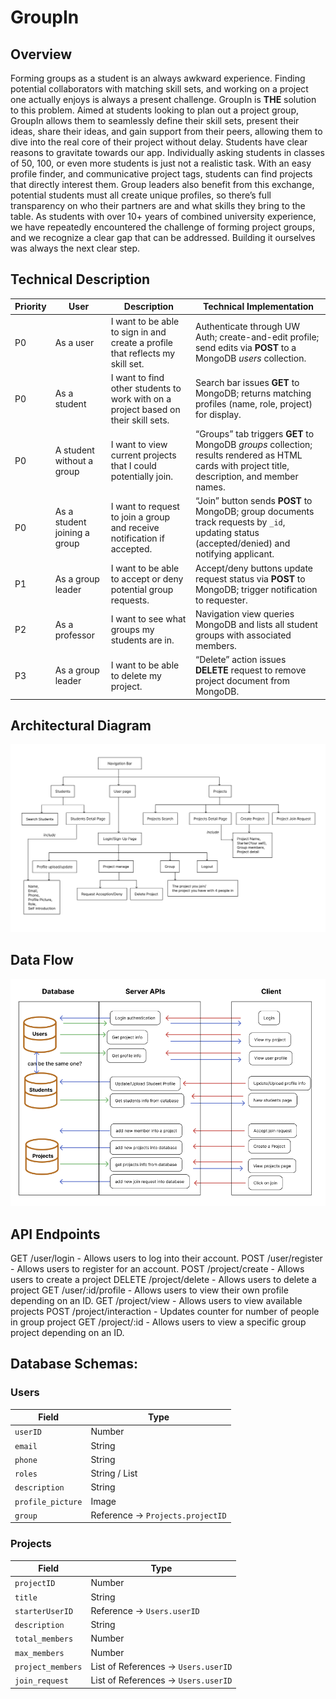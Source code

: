# GroupIn

## Overview
  Forming groups as a student is an always awkward experience. Finding potential collaborators with matching skill sets, and working on a project one actually enjoys is always a present challenge.  GroupIn is **THE** solution to this problem. Aimed at students looking to plan out a project group, GroupIn allows them to seamlessly define their skill sets, present their ideas, share their ideas, and gain support from their peers, allowing them to dive into the real core of their project without delay.
  Students have clear reasons to gravitate towards our app. Individually asking students in classes of 50, 100, or even more students is just not a realistic task. With an easy profile finder, and communicative project tags, students can find projects that directly interest them. Group leaders also benefit from this exchange, potential students must all create unique profiles, so there’s full transparency on who their partners are and what skills they bring to the table.
  As students with over 10+ years of combined university experience, we have repeatedly encountered the challenge of forming project groups, and we recognize a clear gap that can be addressed. Building it ourselves was always the next clear step. 

## Technical Description
| Priority | User                         | Description                                                                        | Technical Implementation                                                                                                                        |
| -------- | ---------------------------- | ---------------------------------------------------------------------------------- | ----------------------------------------------------------------------------------------------------------------------------------------------- |
| P0       | As a user                    | I want to be able to sign in and create a profile that reflects my skill set.      | Authenticate through UW Auth; create-and-edit profile; send edits via **POST** to a MongoDB *users* collection.                                 |
| P0       | As a student                 | I want to find other students to work with on a project based on their skill sets. | Search bar issues **GET** to MongoDB; returns matching profiles (name, role, project) for display.                                              |
| P0       | A student without a group    | I want to view current projects that I could potentially join.                     | “Groups” tab triggers **GET** to MongoDB *groups* collection; results rendered as HTML cards with project title, description, and member names. |
| P0       | As a student joining a group | I want to request to join a group and receive notification if accepted.            | “Join” button sends **POST** to MongoDB; group documents track requests by `_id`, updating status (accepted/denied) and notifying applicant.    |
| P1       | As a group leader            | I want to be able to accept or deny potential group requests.                      | Accept/deny buttons update request status via **POST** to MongoDB; trigger notification to requester.                                           |
| P2       | As a professor               | I want to see what groups my students are in.                                      | Navigation view queries MongoDB and lists all student groups with associated members.                                                           |
| P3       | As a group leader            | I want to be able to delete my project.                                            | “Delete” action issues **DELETE** request to remove project document from MongoDB.                                                              |

## Architectural Diagram 
![Architectural Diagram](project-draft/Asset/ArchitecturalDiagram.png)

## Data Flow
 ![Data Flow](project-draft/Asset/DataFlow.png)

## API Endpoints

GET /user/login - Allows users to log into their account.
POST /user/register - Allows users to register for an account.
POST /project/create - Allows users to create a project
DELETE /project/delete - Allows users to delete a project
GET /user/:id/profile - Allows users to view their own profile depending on an ID.
GET /project/view - Allows users to view available projects
POST /project/interaction - Updates counter for number of people in group project 
GET /project/:id - Allows users to view a specific group project depending on an ID.

## Database Schemas:
### Users
| Field             | Type                             |
| ----------------- | -------------------------------- |
| `userID`          | Number                           |
| `email`           | String                           |
| `phone`           | String                           |
| `roles`           | String / List                    |
| `description`     | String                           |
| `profile_picture` | Image                            |
| `group`           | Reference → `Projects.projectID` |

### Projects
| Field             | Type                                |
| ----------------- | ----------------------------------- |
| `projectID`       | Number                              |
| `title`           | String                              |
| `starterUserID`   | Reference → `Users.userID`          |
| `description`     | String                              |
| `total_members`   | Number                              |
| `max_members`     | Number                              |
| `project_members` | List of References → `Users.userID` |
| `join_request`    | List of References → `Users.userID` |

